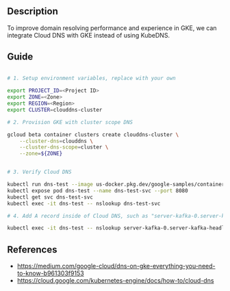 # 

## Description 

To improve domain resolving performance and experience in GKE, we can integrate Cloud DNS with GKE instead of using KubeDNS.

## Guide

```sh

# 1. Setup environment variables, replace with your own

export PROJECT_ID=<Project ID>
export ZONE=<Zone>
export REGION=<Region>
export CLUSTER=clouddns-cluster

# 2. Provision GKE with cluster scope DNS

gcloud beta container clusters create clouddns-cluster \
    --cluster-dns=clouddns \
    --cluster-dns-scope=cluster \
    --zone=${ZONE}


# 3. Verify Cloud DNS

kubectl run dns-test --image us-docker.pkg.dev/google-samples/containers/gke/hello-app:2.0
kubectl expose pod dns-test --name dns-test-svc --port 8080
kubectl get svc dns-test-svc
kubectl exec -it dns-test -- nslookup dns-test-svc

# 4. Add A record inside of Cloud DNS, such as "server-kafka-0.server-kafka-headless.default.svc : 192.0.2.99", then you can use follwing command to validate 

kubectl exec -it dns-test -- nslookup server-kafka-0.server-kafka-headless.default.svc.cluster.local

```

## References

- https://medium.com/google-cloud/dns-on-gke-everything-you-need-to-know-b961303f9153
- https://cloud.google.com/kubernetes-engine/docs/how-to/cloud-dns